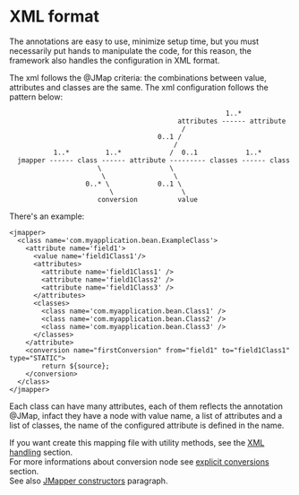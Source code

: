 # XML format #

The annotations are easy to use, minimize setup time, but you must necessarily put hands to manipulate the code, for this reason, the framework also handles the configuration in XML format.

The xml follows the @JMap criteria: the combinations between value, attributes and classes are the same.
The xml configuration follows the pattern below:
```
                                                      1..*
                                          attributes ------ attribute
                                           /
                                     0..1 /
                                         /
           1..*         1..*            /  0..1            1..* 
  jmapper ------ class ------ attribute --------- classes ------ class
                      \                 \
                       \                 \
                   0..* \            0..1 \
                         \                 \
                      conversion          value
```
There's an example:
```
<jmapper>
  <class name='com.myapplication.bean.ExampleClass'>
    <attribute name='field1'>
      <value name='field1Class1'/>
      <attributes>
        <attribute name='field1Class1' />
        <attribute name='field1Class2' />
        <attribute name='field1Class3' />
      </attributes>
      <classes>
        <class name='com.myapplication.bean.Class1' />
        <class name='com.myapplication.bean.Class2' />
        <class name='com.myapplication.bean.Class3' />
      </classes>
    </attribute>
    <conversion name="firstConversion" from="field1" to="field1Class1" type="STATIC">
        return ${source};
    </conversion>
  </class>
</jmapper>
```
Each class can have many attributes, each of them reflects the annotation @JMap, infact they have a node with value name, a list of attributes and a list of classes, the name of the configured attribute is defined in the name.

If you want create this mapping file with utility methods, see the [XML handling](XmlHandling.md) section.<br>For more informations about conversion node see <a href='ExplicitConversions.md'>explicit conversions</a> section.<br>See also <a href='Introduction#JMapper_constructors.md'>JMapper constructors</a> paragraph.